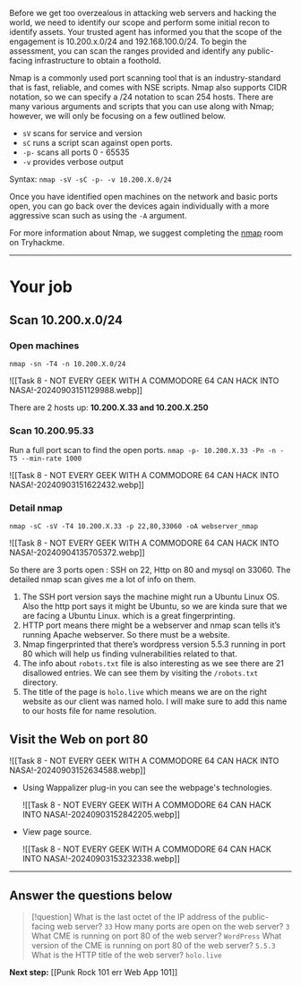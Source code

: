 Before we get too overzealous in attacking web servers and hacking the world, we need to identify our scope and perform some initial recon to identify assets. Your trusted agent has informed you that the scope of the engagement is 10.200.x.0/24 and 192.168.100.0/24. To begin the assessment, you can scan the ranges provided and identify any public-facing infrastructure to obtain a foothold.  

Nmap is a commonly used port scanning tool that is an industry-standard that is fast, reliable, and comes with NSE scripts. Nmap also supports CIDR notation, so we can specify a /24 notation to scan 254 hosts. There are many various arguments and scripts that you can use along with Nmap; however, we will only be focusing on a few outlined below.  

- `sV` scans for service and version
- `sC` runs a script scan against open ports.
- `-p-` scans all ports 0 - 65535
- `-v` provides verbose output

Syntax: `nmap -sV -sC -p- -v 10.200.X.0/24`

Once you have identified open machines on the network and basic ports open, you can go back over the devices again individually with a more aggressive scan such as using the `-A` argument.  

For more information about Nmap, we suggest completing the [nmap](https://tryhackme.com/room/furthernmap) room on Tryhackme.

---

# Your job
## Scan 10.200.x.0/24

### Open machines

`nmap -sn -T4 -n 10.200.X.0/24`

![[Task 8 - NOT EVERY GEEK WITH A COMMODORE 64 CAN HACK INTO NASA!-20240903151129988.webp]]

There are 2 hosts up:
**10.200.X.33 and 10.200.X.250**

### Scan 10.200.95.33

Run a full port scan to find the open ports.
`nmap -p- 10.200.X.33 -Pn -n -T5 --min-rate 1000`

![[Task 8 - NOT EVERY GEEK WITH A COMMODORE 64 CAN HACK INTO NASA!-20240903151622432.webp]]


### Detail nmap

`nmap -sC -sV -T4 10.200.X.33 -p 22,80,33060 -oA webserver_nmap`

![[Task 8 - NOT EVERY GEEK WITH A COMMODORE 64 CAN HACK INTO NASA!-20240904135705372.webp]]

So there are 3 ports open : SSH on 22, Http on 80 and mysql on 33060. The detailed nmap scan gives me a lot of info on them.

1. The SSH port version says the machine might run a Ubuntu Linux OS. Also the http port says it might be Ubuntu, so we are kinda sure that we are facing a Ubuntu Linux. which is a great fingerprinting.
2. HTTP port means there might be a webserver and nmap scan tells it’s running Apache webserver. So there must be a website.
3. Nmap fingerprinted that there’s wordpress version 5.5.3 running in port 80 which will help us finding vulnerabilities related to that.
4. The info about `robots.txt` file is also interesting as we see there are 21 disallowed entries. We can see them by visiting the `/robots.txt` directory.
5. The title of the page is `holo.live` which means we are on the right website as our client was named holo. I will make sure to add this name to our hosts file for name resolution.

## Visit the Web on port 80

![[Task 8 - NOT EVERY GEEK WITH A COMMODORE 64 CAN HACK INTO NASA!-20240903152634588.webp]]



- Using Wappalizer plug-in you can see the webpage's technologies.

	![[Task 8 - NOT EVERY GEEK WITH A COMMODORE 64 CAN HACK INTO NASA!-20240903152842205.webp]]

- View page source.

	![[Task 8 - NOT EVERY GEEK WITH A COMMODORE 64 CAN HACK INTO NASA!-20240903153232338.webp]]


---
## Answer the questions below

> [!question]
> What is the last octet of the IP address of the public-facing web server?
> `33`
> How many ports are open on the web server?
> `3`
> What CME is running on port 80 of the web server?
> `WordPress`
> What version of the CME is running on port 80 of the web server?
> `5.5.3`
> What is the HTTP title of the web server?
> `holo.live`


**Next step:** [[Punk Rock 101 err Web App 101]]
